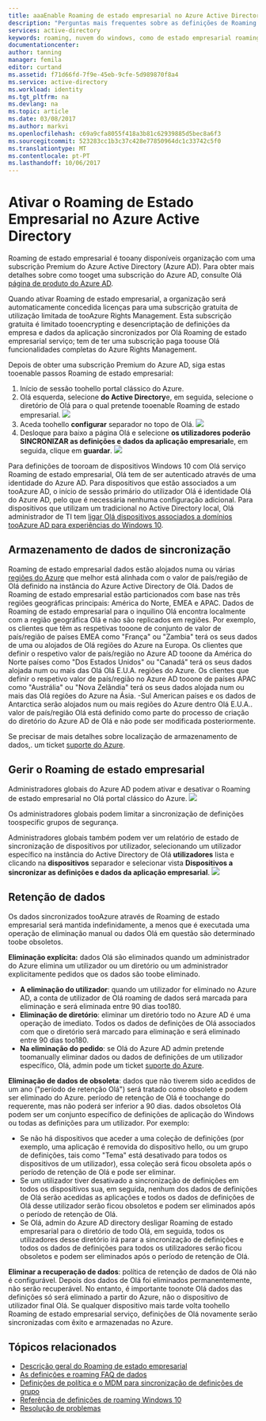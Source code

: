 ```yaml
---
title: aaaEnable Roaming de estado empresarial no Azure Active Directory | Microsoft Docs
description: "Perguntas mais frequentes sobre as definições de Roaming de estado empresarial em dispositivos Windows. Roaming de estado empresarial fornece aos utilizadores uma experiência unificada entre os respetivos dispositivos Windows e reduz o tempo de Olá necessário para configurar um novo dispositivo."
services: active-directory
keywords: roaming, nuvem do windows, como de estado empresarial roaming de estado do tooenable empresarial
documentationcenter: 
author: tanning
manager: femila
editor: curtand
ms.assetid: f71d66fd-7f9e-45eb-9cfe-5d989870f8a4
ms.service: active-directory
ms.workload: identity
ms.tgt_pltfrm: na
ms.devlang: na
ms.topic: article
ms.date: 03/08/2017
ms.author: markvi
ms.openlocfilehash: c69a9cfa8055f418a3b81c62939885d5bec8a6f3
ms.sourcegitcommit: 523283cc1b3c37c428e77850964dc1c33742c5f0
ms.translationtype: MT
ms.contentlocale: pt-PT
ms.lasthandoff: 10/06/2017
---
```

# <a name="enable-enterprise-state-roaming-in-azure-active-directory"></a>Ativar o Roaming de Estado Empresarial no Azure Active Directory
Roaming de estado empresarial é tooany disponíveis organização com uma subscrição Premium do Azure Active Directory (Azure AD). Para obter mais detalhes sobre como tooget uma subscrição do Azure AD, consulte Olá [página de produto do Azure AD](https://azure.microsoft.com/services/active-directory).

Quando ativar Roaming de estado empresarial, a organização será automaticamente concedida licenças para uma subscrição gratuita de utilização limitada de tooAzure Rights Management. Esta subscrição gratuita é limitado tooencrypting e desencriptação de definições da empresa e dados da aplicação sincronizados por Olá Roaming de estado empresarial serviço; tem de ter uma subscrição paga toouse Olá funcionalidades completas do Azure Rights Management.

Depois de obter uma subscrição Premium do Azure AD, siga estas tooenable passos Roaming de estado empresarial:

1. Início de sessão toohello portal clássico do Azure.
2. Olá esquerda, selecione **do Active Directory**e, em seguida, selecione o diretório de Olá para o qual pretende tooenable Roaming de estado empresarial.
   ![](./media/active-directory-enterprise-state-roaming/active-directory-enterprise-state-roaming.png)
3. Aceda toohello **configurar** separador no topo de Olá.
   ![](./media/active-directory-enterprise-state-roaming/active-directory-enterprise-state-roaming-configure.png)
4. Desloque para baixo a página Olá e selecione **os utilizadores poderão SINCRONIZAR as definições e dados da aplicação empresarial**e, em seguida, clique em **guardar**.
   ![](./media/active-directory-enterprise-state-roaming/active-directory-enterprise-state-roaming-select-all-sync-settings.png)

Para definições de tooroam de dispositivos Windows 10 com Olá serviço Roaming de estado empresarial, Olá tem de ser autenticado através de uma identidade do Azure AD. Para dispositivos que estão associados a um tooAzure AD, o início de sessão primário do utilizador Olá é identidade Olá do Azure AD, pelo que é necessária nenhuma configuração adicional. Para dispositivos que utilizam um tradicional no Active Directory local, Olá administrador de TI tem [ligar Olá dispositivos associados a domínios tooAzure AD para experiências do Windows 10](active-directory-azureadjoin-devices-group-policy.md).

## <a name="sync-data-storage"></a>Armazenamento de dados de sincronização
Roaming de estado empresarial dados estão alojados numa ou várias [regiões do Azure](https://azure.microsoft.com/regions/) que melhor está alinhada com o valor de país/região de Olá definido na instância do Azure Active Directory de Olá. Dados de Roaming de estado empresarial estão particionados com base nas três regiões geográficas principais: América do Norte, EMEA e APAC. Dados de Roaming de estado empresarial para o inquilino Olá encontra localmente com a região geográfica Olá e não são replicados em regiões.  Por exemplo, os clientes que têm as respetivas tooone de conjunto de valor de país/região de países EMEA como "França" ou "Zambia" terá os seus dados de uma ou alojados de Olá regiões do Azure na Europa.  Os clientes que definir o respetivo valor de país/região no Azure AD tooone da América do Norte países como "Dos Estados Unidos" ou "Canadá" terá os seus dados alojada num ou mais das Olá Olá E.U.A. regiões do Azure.  Os clientes que definir o respetivo valor de país/região no Azure AD tooone de países APAC como "Austrália" ou "Nova Zelândia" terá os seus dados alojada num ou mais das Olá regiões do Azure na Ásia.  -Sul American países e os dados de Antarctica serão alojados num ou mais regiões do Azure dentro Olá E.U.A..  valor de país/região Olá está definido como parte do processo de criação do diretório do Azure AD de Olá e não pode ser modificada posteriormente. 

Se precisar de mais detalhes sobre localização de armazenamento de dados,. um ticket [suporte do Azure](https://azure.microsoft.com/support/options/).

## <a name="manage-enterprise-state-roaming"></a>Gerir o Roaming de estado empresarial
Administradores globais do Azure AD podem ativar e desativar o Roaming de estado empresarial no Olá portal clássico do Azure.
![](./media/active-directory-enterprise-state-roaming/active-directory-enterprise-state-roaming-manage.png)

Os administradores globais podem limitar a sincronização de definições toospecific grupos de segurança.

Administradores globais também podem ver um relatório de estado de sincronização de dispositivos por utilizador, selecionando um utilizador específico na instância do Active Directory de Olá **utilizadores** lista e clicando na **dispositivos** separador e selecionar vista **Dispositivos a sincronizar as definições e dados da aplicação empresarial**.
![](./media/active-directory-enterprise-state-roaming/active-directory-enterprise-state-roaming-device-sync-settings.png)

## <a name="data-retention"></a>Retenção de dados
Os dados sincronizados tooAzure através de Roaming de estado empresarial será mantida indefinidamente, a menos que é executada uma operação de eliminação manual ou dados Olá em questão são determinado toobe obsoletos. 

**Eliminação explícita:** dados Olá são eliminados quando um administrador do Azure elimina um utilizador ou um diretório ou um administrador explicitamente pedidos que os dados são toobe eliminado.

* **A eliminação do utilizador**: quando um utilizador for eliminado no Azure AD, a conta de utilizador de Olá roaming de dados será marcada para eliminação e será eliminada entre 90 dias too180. 
* **Eliminação de diretório**: eliminar um diretório todo no Azure AD é uma operação de imediato. Todos os dados de definições de Olá associados com que o diretório será marcado para eliminação e será eliminado entre 90 dias too180. 
* **Na eliminação do pedido**: se Olá do Azure AD admin pretende toomanually eliminar dados ou dados de definições de um utilizador específico, Olá, admin pode um ticket [suporte do Azure](https://azure.microsoft.com/support/). 

**Eliminação de dados de obsoleta**: dados que não tiverem sido acedidos de um ano ("período de retenção Olá") será tratado como obsoleto e podem ser eliminado do Azure. período de retenção de Olá é toochange do requerente, mas não poderá ser inferior a 90 dias. dados obsoletos Olá podem ser um conjunto específico de definições de aplicação do Windows ou todas as definições para um utilizador. Por exemplo:

* Se não há dispositivos que aceder a uma coleção de definições (por exemplo, uma aplicação é removida do dispositivo hello, ou um grupo de definições, tais como "Tema" está desativado para todos os dispositivos de um utilizador), essa coleção será ficou obsoleta após o período de retenção de Olá e pode ser eliminar. 
* Se um utilizador tiver desativado a sincronização de definições em todos os dispositivos sua, em seguida, nenhum dos dados de definições de Olá serão acedidas as aplicações e todos os dados de definições de Olá desse utilizador serão ficou obsoletos e podem ser eliminados após o período de retenção de Olá. 
* Se Olá, admin do Azure AD directory desligar Roaming de estado empresarial para o diretório de todo Olá, em seguida, todos os utilizadores desse diretório irá parar a sincronização de definições e todos os dados de definições para todos os utilizadores serão ficou obsoletos e podem ser eliminados após o período de retenção de Olá. 

**Eliminar a recuperação de dados**: política de retenção de dados de Olá não é configurável. Depois dos dados de Olá foi eliminados permanentemente, não serão recuperável. No entanto, é importante toonote Olá dados das definições só será eliminado a partir do Azure, não o dispositivo de utilizador final Olá. Se qualquer dispositivo mais tarde volta toohello Roaming de estado empresarial serviço, definições de Olá novamente serão sincronizadas com êxito e armazenadas no Azure.

## <a name="related-topics"></a>Tópicos relacionados
* [Descrição geral do Roaming de estado empresarial](active-directory-windows-enterprise-state-roaming-overview.md)
* [As definições e roaming FAQ de dados](active-directory-windows-enterprise-state-roaming-faqs.md)
* [Definições de política e o MDM para sincronização de definições de grupo](active-directory-windows-enterprise-state-roaming-group-policy-settings.md)
* [Referência de definições de roaming Windows 10](active-directory-windows-enterprise-state-roaming-windows-settings-reference.md)
* [Resolução de problemas](active-directory-windows-enterprise-state-roaming-troubleshooting.md)
